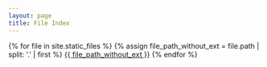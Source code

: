 ```yaml
---
layout: page
title: File Index
---
```


{% for file in site.static_files %}
  {% assign file_path_without_ext = file.path | split: '.' | first %}
  <a href="{{ file_path_without_ext }}">{{ file_path_without_ext }}</a>
{% endfor %}
